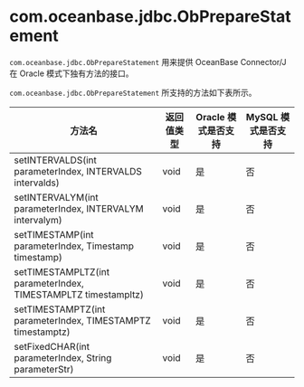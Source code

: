 # com.oceanbase.jdbc.ObPrepareStatement

`com.oceanbase.jdbc.ObPrepareStatement` 用来提供 OceanBase Connector/J 在 Oracle 模式下独有方法的接口。

`com.oceanbase.jdbc.ObPrepareStatement` 所支持的方法如下表所示。

|                               方法名                            |   返回值类型    | Oracle 模式是否支持 | MySQL 模式是否支持 |
|-----------------------------------------------------------------|------------|----------------------|-------------------|
| setINTERVALDS(int parameterIndex, INTERVALDS intervalds)        | void       | 是                    | 否                 |
| setINTERVALYM(int parameterIndex, INTERVALYM intervalym)        | void       | 是                    | 否                 |
| setTIMESTAMP(int parameterIndex, Timestamp timestamp)           | void       | 是                    | 否                 |
| setTIMESTAMPLTZ(int parameterIndex, TIMESTAMPLTZ timestampltz)  | void       | 是                    | 否                |
| setTIMESTAMPTZ(int parameterIndex, TIMESTAMPTZ timestamptz)     | void       | 是                    | 否                 |
| setFixedCHAR(int parameterIndex, String parameterStr)           | void       | 是                    | 否                 |